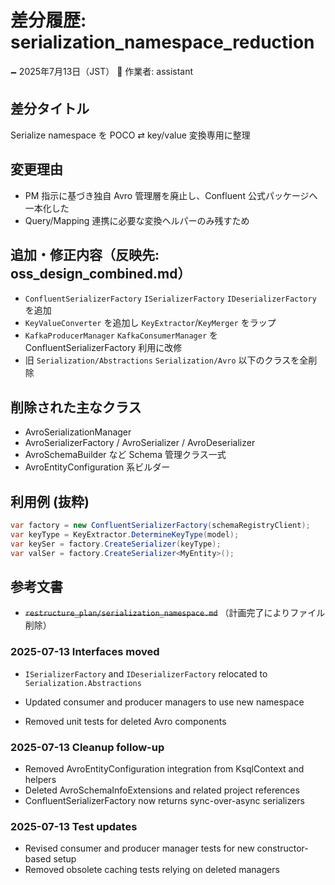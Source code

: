 # 差分履歴: serialization_namespace_reduction

🗕 2025年7月13日（JST）
🧐 作業者: assistant

## 差分タイトル
Serialize namespace を POCO ⇄ key/value 変換専用に整理

## 変更理由
- PM 指示に基づき独自 Avro 管理層を廃止し、Confluent 公式パッケージへ一本化した
- Query/Mapping 連携に必要な変換ヘルパーのみ残すため

## 追加・修正内容（反映先: oss_design_combined.md）
- `ConfluentSerializerFactory` `ISerializerFactory` `IDeserializerFactory` を追加
- `KeyValueConverter` を追加し `KeyExtractor`/`KeyMerger` をラップ
- `KafkaProducerManager` `KafkaConsumerManager` を ConfluentSerializerFactory 利用に改修
- 旧 `Serialization/Abstractions` `Serialization/Avro` 以下のクラスを全削除

## 削除された主なクラス
- AvroSerializationManager
- AvroSerializerFactory / AvroSerializer / AvroDeserializer
- AvroSchemaBuilder など Schema 管理クラス一式
- AvroEntityConfiguration 系ビルダー

## 利用例 (抜粋)
```csharp
var factory = new ConfluentSerializerFactory(schemaRegistryClient);
var keyType = KeyExtractor.DetermineKeyType(model);
var keySer = factory.CreateSerializer(keyType);
var valSer = factory.CreateSerializer<MyEntity>();
```

## 参考文書
- ~~`restructure_plan/serialization_namespace.md`~~ （計画完了によりファイル削除）

### 2025-07-13 Interfaces moved
- `ISerializerFactory` and `IDeserializerFactory` relocated to `Serialization.Abstractions`
- Updated consumer and producer managers to use new namespace

- Removed unit tests for deleted Avro components
### 2025-07-13 Cleanup follow-up
- Removed AvroEntityConfiguration integration from KsqlContext and helpers
- Deleted AvroSchemaInfoExtensions and related project references
- ConfluentSerializerFactory now returns sync-over-async serializers

### 2025-07-13 Test updates
- Revised consumer and producer manager tests for new constructor-based setup
- Removed obsolete caching tests relying on deleted managers
